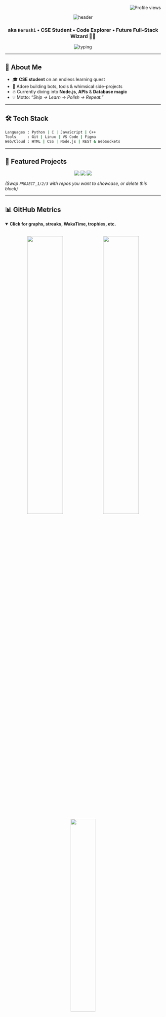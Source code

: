 <!-- ============================================================
   README.md  ──  personal profile for github.com/H3R0SHI
   Replace *all* PLACEHOLDER_xyz before pushing!
   ============================================================ -->

<!-- Profile view counter -->
<p align="right">
  <img src="https://komarev.com/ghpvc/?username=H3R0SHI&style=flat-square&color=blue" alt="Profile views" />
</p>

<!-- Cool header banner (optional: swap image or use text art) -->
<p align="center">
  <img src="https://capsule-render.vercel.app/api?type=waving&color=0:1e90ff,100:8a2be2&height=180&section=header&text=H3R0SHI%20%F0%9F%91%8B&fontSize=48&fontColor=ffffff" alt="header" />
</p>

<h3 align="center">
  aka <code>Heroshi</code> • CSE Student • Code Explorer • Future Full-Stack Wizard 🧙‍♂️
</h3>

<p align="center">
  <img src="https://readme-typing-svg.demolab.com?font=Fira+Code&size=22&pause=1000&center=true&vCenter=true&width=500&lines=Building+cool+things...;Automating+the+boring+stuff;Learning+1s+%26+0s+at+a+time;Welcome+to+my+GitHub+dojo!" alt="typing" />
</p>

---

## 🚀 About&nbsp;Me
- 🎓 **CSE student** on an endless learning quest  
- 🤖 Adore building bots, tools & whimsical side-projects  
- 🔥 Currently diving into **Node.js**, **APIs** & **Database magic**  
- 💡 Motto: *“Ship → Learn → Polish → Repeat.”*

---

## 🛠️ Tech&nbsp;Stack

```bash
Languages : Python | C | JavaScript | C++
Tools     : Git | Linux | VS Code | Figma
Web/Cloud : HTML | CSS | Node.js | REST & WebSockets
```

---

## 📌 Featured Projects
<p align="center">
  <img src="https://github-readme-stats.vercel.app/api/pin/?username=H3R0SHI&repo=PROJECT_1&theme=tokyonight&hide_border=true" />
  <img src="https://github-readme-stats.vercel.app/api/pin/?username=H3R0SHI&repo=PROJECT_2&theme=tokyonight&hide_border=true" />
  <img src="https://github-readme-stats.vercel.app/api/pin/?username=H3R0SHI&repo=PROJECT_3&theme=tokyonight&hide_border=true" />
</p>

*(Swap `PROJECT_1/2/3` with repos you want to showcase, or delete this block)*

---

## 📊 GitHub&nbsp;Metrics &nbsp;<!-- combine multiple widgets in collapsible -->
<details open>
  <summary><b>Click for graphs, streaks, WakaTime, trophies, etc.</b></summary>

  <br/>

  <!-- Two-column large stats -->
  <p align="center">
    <img src="https://github-readme-stats.vercel.app/api?username=H3R0SHI&show_icons=true&theme=tokyonight&hide_border=true" width="48%" />
    <img src="https://github-readme-streak-stats.herokuapp.com?user=H3R0SHI&theme=tokyonight&hide_border=true" width="48%" />
  </p>

  <!-- Top languages -->
  <p align="center">
    <img src="https://github-readme-stats.vercel.app/api/top-langs/?username=H3R0SHI&layout=compact&theme=tokyonight&hide_border=true" width="40%" />
  </p>

  <!-- Trophies -->
  <p align="center">
    <img src="https://github-profile-trophy.vercel.app/?username=H3R0SHI&theme=onedark&no-frame=true&margin-w=10" />
  </p>

  <!-- GitHub Metrics by lowlighter (massive single SVG) -->
  <p align="center">
    <img src="https://metrics.lecoq.io/H3R0SHI?template=classic&isocalendar=1&languages=1&lines=1&followup=1&achievements=1&activity=1&config.timezone=Asia%2FDhaka" />
  </p>

  <!-- WakaTime (code-hours this week) -->
  <p align="center">
    <img src="https://github-readme-activity-graph.vercel.app/graph?username=H3R0SHI&theme=github-compact&hide_border=true" />
  </p>
  <p align="center">
    <img src="https://github-readme-stats.vercel.app/api/wakatime?username=PLACEHOLDER_WAKATIME&theme=tokyonight&hide_border=true" />
  </p>

</details>

---

## 🐍 GitHub&nbsp;Snake
> _Because watching your contributions slither is oddly satisfying_

<p align="center">
  <img src="https://raw.githubusercontent.com/H3R0SHI/H3R0SHI/output/github-contribution-grid-snake.svg" alt="snake animation" />
</p>

*(Generate via <https://github.com/Platane/snk> Action; see repo README for setup.)*

---

## 🎵 Now&nbsp;Playing&nbsp;/&nbsp;Last&nbsp;FM
<p align="center">
  <a href="https://spotify-github-profile.vercel.app/api/view?uid=PLACEHOLDER_SPOTIFY_UID&redirect=true">
    <img src="https://spotify-github-profile.vercel.app/api/view?uid=PLACEHOLDER_SPOTIFY_UID&cover_image=true&theme=novatorem&show_offline=true&bar_color=53b14f&bar_color_cover=false" alt="spotify widget" />
  </a>
</p>

*(Remove if you don’t use Spotify)*

---

## 📰 Latest&nbsp;Blog&nbsp;Posts
<!-- Use GitHub Action to auto-sync your RSS feed -->
<!-- BLOG-POST-LIST:START -->
- [Example Post #3](https://dev.to/username/example-3)
- [Example Post #2](https://dev.to/username/example-2)
- [Example Post #1](https://dev.to/username/example-1)
<!-- BLOG-POST-LIST:END -->

*(Replace with your DEV.to, Hashnode, Medium, etc. feed & enable the action.)*

---

## 💬 Random&nbsp;Quote
<p align="center">
  <img src="https://quotes-github-readme.vercel.app/api?type=horizontal&theme=tokyonight" alt="quote">
</p>

---

## 🔗 Connect&nbsp;With&nbsp;Me

<p align="center">
  <a href="https://github.com/H3R0SHI">
    <img src="https://img.shields.io/badge/GitHub-181717?style=for-the-badge&logo=github" alt="GitHub">
  </a>
  <a href="https://discord.com/users/PLACEHOLDER_DISCORD_ID">
    <img src="https://img.shields.io/badge/Discord-5865F2?style=for-the-badge&logo=discord&logoColor=white" alt="Discord">
  </a>
  <a href="mailto:heroshi@example.com">
    <img src="https://img.shields.io/badge/Gmail-EA4335?style=for-the-badge&logo=gmail&logoColor=white" alt="Gmail">
  </a>
  <a href="https://linkedin.com/in/PLACEHOLDER_LINKEDIN">
    <img src="https://img.shields.io/badge/LinkedIn-0077B5?style=for-the-badge&logo=linkedin&logoColor=white" alt="LinkedIn">
  </a>
</p>

---

## ✨ Fun&nbsp;Facts
- 💻 Current superpower: coding on dangerously low caffeine  
- 🧩 Debugging is a weekend sport  
- 🎮 Gamer by night, problem-solver by day  

---

<p align="center">
  <img src="https://capsule-render.vercel.app/api?section=footer&type=waving&height=120&color=gradient" />
</p>
